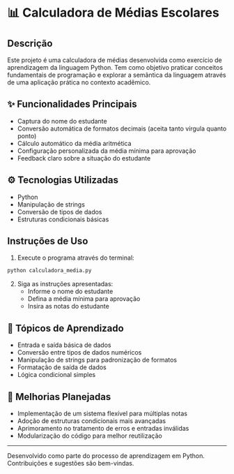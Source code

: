 # 📊 Calculadora de Médias Escolares

## Descrição  
Este projeto é uma calculadora de médias desenvolvida como exercício de aprendizagem da linguagem Python. Tem como objetivo praticar conceitos fundamentais de programação e explorar a semântica da linguagem através de uma aplicação prática no contexto acadêmico.

## ✨ Funcionalidades Principais  
- Captura do nome do estudante  
- Conversão automática de formatos decimais (aceita tanto vírgula quanto ponto)  
- Cálculo automático da média aritmética  
- Configuração personalizada da média mínima para aprovação  
- Feedback claro sobre a situação do estudante  

## ⚙️ Tecnologias Utilizadas  
- Python  
- Manipulação de strings  
- Conversão de tipos de dados  
- Estruturas condicionais básicas  

## Instruções de Uso  
1. Execute o programa através do terminal:  
```bash
python calculadora_media.py
```

2. Siga as instruções apresentadas:  
   - Informe o nome do estudante  
   - Defina a média mínima para aprovação  
   - Insira as notas do estudante  

## 🧠 Tópicos de Aprendizado  
- Entrada e saída básica de dados  
- Conversão entre tipos de dados numéricos  
- Manipulação de strings para padronização de formatos  
- Formatação de saída de dados  
- Lógica condicional simples  

## 🔧 Melhorias Planejadas  
- Implementação de um sistema flexível para múltiplas notas  
- Adoção de estruturas condicionais mais avançadas  
- Aprimoramento no tratamento de erros e entradas inválidas  
- Modularização do código para melhor reutilização  

---

Desenvolvido como parte do processo de aprendizagem em Python. Contribuições e sugestões são bem-vindas.
